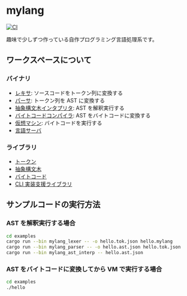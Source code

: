 # mylang

[![CI](https://github.com/0918nobita/mylang/actions/workflows/check.yml/badge.svg)](https://github.com/0918nobita/mylang/actions/workflows/check.yml)

趣味で少しずつ作っている自作プログラミング言語処理系です。

## ワークスペースについて

### バイナリ

- [レキサ](./crates/lexer): ソースコードをトークン列に変換する
- [パーサ](./crates/parser): トークン列を AST に変換する
- [抽象構文木インタプリタ](./crates/ast_interp): AST を解釈実行する
- [バイトコードコンパイラ](./crates/bytecode_compiler): AST をバイトコードに変換する
- [仮想マシン](./crates/vm): バイトコードを実行する
- [言語サーバ](./crates/lsp_server)

### ライブラリ

- [トークン](./crates/token)
- [抽象構文木](./crates/ast)
- [バイトコード](./crates/bytecode)
- [CLI 実装支援ライブラリ](./crates/cli_ext)

## サンプルコードの実行方法

### AST を解釈実行する場合

```bash
cd examples
cargo run --bin mylang_lexer -- -o hello.tok.json hello.mylang
cargo run --bin mylang_parser -- -o hello.ast.json hello.tok.json
cargo run --bin mylang_ast_interp -- hello.ast.json
```

### AST をバイトコードに変換してから VM で実行する場合

```bash
cd examples
./hello
```

